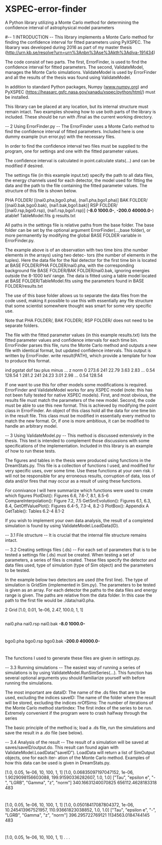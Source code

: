 # XSPEC-error-finder
A Python library utilizing a Monte Carlo method for determining the confidence interval of astrophysical model parameters

#-- 1 INTRODUCTION --
This library implements a Monte Carlo method for finding the confidence interval for fitted parameters using
PyXSPEC. The libarary was developed during 2016 as part of my master thesis (http://urn.kb.se/resolve?urn=urn%3Anbn%3Ase%3Akth%3Adiva-191434)

The code consist of two parts. The first, ErrorFinder, is used to find the confidence interval for fitted parameters. 
The second, ValidateModel, manages the Monte Carlo simulations. ValidateModel is used by
ErrorFinder and all the results of the thesis was found using ValidateModel.

In addition to standard Python packages, Numpy (www.numpy.org) and PyXSPEC (https://heasarc.gsfc.nasa.gov/xanadu/xspec/python/html/) must be installed.

This library can be placed at any location, but its internal
structure must remain intact. Two examples showing how to use both parts of the library is included. These
should be run with /final as the current working directory.

-- 2 Using ErrorFinder.py --
The ErrorFinder uses a Monte Carlo method to find the confidence interval of fitted parameters. Included
here is one dummy example (run error.py) with the necessary files.

In order to find the confidence interval two files must be supplied to the program, one for settings and one with
the fitted parameter values.

The confidence interval is calculated in point.calculate stats(...) and can be modified if desired.

The settings file (in this example input.txt) specify the path to all data files, the energy channels used for
each detector, the model used for fitting the data and the path to the file containing the fitted parameter values.
The structure of this file is shown below.

PHA FOLDER/
[(nai0.pha,bgo0.pha), (nai1.pha,bgo1.pha)]
BAK FOLDER/
[(nai0.bak,bgo0.bak), (nai1.bak,bgo1.bak)]
RSP FOLDER/
[(nai0.rsp,bgo0.rsp), (nai1.rsp,bgo1.rsp)]
(**-8.0 1000.0-**, **-200.0 40000.0-**)
atablef TableModel.fits g
results.txt

All paths in the settings file is relative paths from the base folder. The base folder can be set by the optional
argument ErrorFinder(...,base folder), or more permanently by modifying the global BASE FOLDER variable
in ErrorFinder.py.

The example above is of an observation with two time bins (the number elements in the arrays) using two detec-
tors (the number of elements in the tuples). Here the data file for the NaI detector for the first time bin is located
at BASE FOLDER/PHA FOLDER/nai0.pha, with the corresponding background file BASE FOLDER/BAK FOLDER/nai0.bak,
ignoring energies outside the 8-1000 keV range. The data is fitted using a table model located at
BASE FOLDER/TableModel.fits using the parameters found in BASE FOLDER/results.txt

The use of this base folder allows us to separate the data files from the code used, making it possible to use this
with essentially any file structure that some scientist somewhere thought was smart for some very specific use.

Note that PHA FOLDER/, BAK FOLDER/, RSP FOLDER/ does not need to be separate folders.

The file with the fitted parameter values (in this example results.txt) lists the fitted parameter values
and confidence intervals for each time bin. ErrorFinder parses this file, runs the Monte Carlo method
and outputs a new file with identical format, but updated confidence intervals. This output is written by
ErrorFinder. write result(PATH), which provide a template for how to produce this format.

ind pgstat dof tau plus minus ... z norm
0 273.6 241 22.79 3.63 2.83 ... 0.54 128.54
1 281.2 241 24.23 3.01 2.98 ... 0.54 128.54

If one want to use this for other models some modifications is required. ErrorFinder and ValidateModel works
for any XSPEC model (note: this has not been fully tested for native XSPEC models). First, and most obvious,
the results file must match the parameters of the new model. Second, the code must be able to use this new
format. This is achieved by modifying the point class in ErrorFinder. An object of this class hold all the
data for one time bin in the result file. This class must be modified in essentially every method to match the
new format. Or, if one is more ambitious, it can be modified to handle an arbitrary model.

-- 3 Using ValidateModel.py --
This method is discussed extensively in the thesis. This text is intended to complement those discussions with
some specifications of the implementation. Included in this library is an example of how to run these tests.

The figures and tables in the thesis were produced using functions in the DreamStats.py. This file is a collection
of functions I used, and modified for very specific uses, over some time. Use these functions at your own risk.
I will not be responsible for any erroneous results, corruption of data, loss of data and/or fires that may occur
as a result of using these functions.

For connivance I will here summarize which functions were used to create which figures
PlotDist(): Figures 6.6, 7.6-7, 8.1, 8.5-6
CompareInterpolation(): Figure 7.2, 7.5
GetSnrEvolution(): Figures 6.1, 6.3, 8.4,
GetOffValuePlot(): Figures 6.4-5, 7.3-4, 8.2-3
PlotBox(): Appendix A
GetTable(): Tables 6.2-4 8.1-2

If you wish to implement your own data analysis, the result of a completed simulation is found by using
ValidateModel.LoadData(ID).

-- 3.1 File structure --
It is crucial that the internal file structure remains intact.

-- 3.2 Creating settings files (.ds) --
For each set of parameters that is to be tested a settings file (.ds) must be created. When testing a set of
parameters, a series of files is created. These files specify the detector and data files used, type of simulation
(type of Sim object) and the parameters to be tested.

In the example below two detectors are used (the first line). The type of simulation is GridSim (implemented
in Sim.py). The parameters to be tested is given as an array. For each detector the paths to the data files and
energy range is given. The paths are relative from the data folder. In this case the path to the first file would
be ./data/nai0.pha.

2
Grid
[1.0, 0.01, 1e-06, 2.47, 100.0, 1, 1]
##
nai0.pha
nai0.rsp
nai0.bak
**-8.0 1000.0-**
#
bgo0.pha
bgo0.rsp
bgo0.bak
**-200.0 40000.0-**
#

The functions I used to generate these files are given in settings.py.

-- 3.3 Running simulations --
The easiest way of running a series of simulations is by using ValidateModel.RunSimSeries(...). This
function has several optional arguments you should familiarize yourself with before running the simulations.

The most important are
dataID: The name of the .ds files that are to be used, excluding the indices
saveID: The name of the folder where the result will be stored, excluding the indices
nrOfSims: The number of iterations of the Monte Carlo method
startindex: The first index of the series to be run. Extremely convenient if the program were to crash
halfway through the series

The basic principle of the method is; load a .ds file, run the simulations and save the result in a .do file (see
below).

-- 3.4 Analysis of the result --
The result of a simulation will be saved at saves/saveID/output.do. This result can found agian with
ValidateModel.LoadData("saveID"). LoadData will return a list of SimOutput objects, one for each iter-
ation of the Monte Carlo method. Examples of how this data can be used is given in DreamStats.py.

[1.0, 0.05, 1e-06, 10, 100, 1, 1]
[1.0, 0.06835097197047152, 1e-06, 1.9029098156603088, 199.91590336282607, 1.0, 1.0]
["Tau", "epsilon e", "-", "LGRB", "Gamma", "z", "norm"]
340.16631240070825
656112.4628183318
483
#
[1.0, 0.05, 1e-06, 10, 100, 1, 1]
[1.0, 0.05018417087804372, 1e-06, 10.245413967521957, 110.93661823038852, 1.0, 1.0]
["Tau", "epsilon e", "-", "LGRB", "Gamma", "z", "norm"]
396.295722769121
1134563.0184744145
483
#
[1.0, 0.05, 1e-06, 10, 100, 1, 1]
.
.
.
